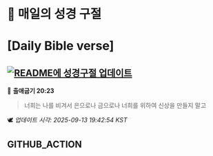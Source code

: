 # 🙏 매일의 성경 구절
# [Daily Bible verse]
## [![README에 성경구절 업데이트](https://github.com/DONGSUKA/first_test/actions/workflows/update-readme-bible.yml/badge.svg)](https://github.com/DONGSUKA/first_test/actions/workflows/update-readme-bible.yml)
<!-- START_BIBLE_VERSE -->
📖 **출애굽기 20:23**
> 너희는 나를 비겨서 은으로나 금으로나 너희를 위하여 신상을 만들지 말고

🕊️ _업데이트 시각: 2025-09-13 19:42:54 KST_
  <!-- END_BIBLE_VERSE -->
## GITHUB_ACTION
